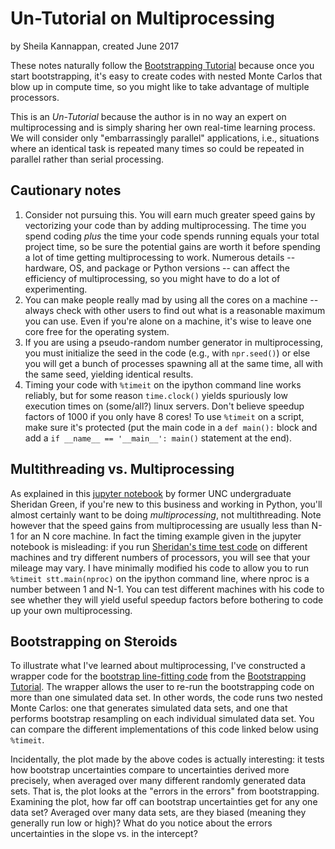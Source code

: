 # Un-Tutorial on Multiprocessing
by Sheila Kannappan, created June 2017

These notes naturally follow the [Bootstrapping Tutorial](https://github.com/capprogram/2017bootcamp-general/blob/master/bootstrap.md) because once you start bootstrapping, it's easy to create codes with nested Monte Carlos that blow up in compute time, so you might like to take advantage of multiple processors.

This is an _Un-Tutorial_ because the author is in no way an expert on multiprocessing and is simply sharing her own real-time learning process. We will consider only "embarrassingly parallel" applications, i.e., situations where an identical task is repeated many times so could be repeated in parallel rather than serial processing.

## Cautionary notes

1) Consider not pursuing this. You will earn much greater speed gains by vectorizing your code than by adding multiprocessing. The time you spend coding _plus_ the time your code spends running equals your total project time, so be sure the potential gains are worth it before spending a lot of time getting multiprocessing to work. Numerous details -- hardware, OS, and package or Python versions -- can affect the efficiency of multiprocessing, so you might have to do a lot of experimenting.     
2) You can make people really mad by using all the cores on a machine -- always check with other users to find out what is a reasonable maximum you can use. Even if you're alone on a machine, it's wise to leave one core free for the operating system.    
3) If you are using a pseudo-random number generator in multiprocessing, you must initialize the seed in the code (e.g., with `npr.seed()`) or else you will get a bunch of processes spawning all at the same time, all with the same seed, yielding identical results.
4) Timing your code with `%timeit` on the ipython command line works reliably, but for some reason `time.clock()` yields spuriously low execution times on (some/all?) linux servers. Don't believe speedup factors of 1000 if you only have 8 cores! To use `%timeit` on a script, make sure it's protected (put the main code in a `def main():` block and add a `if __name__ == '__main__': main()` statement at the end). 

## Multithreading vs. Multiprocessing
As explained in this [jupyter notebook](https://github.com/galastrostats/general/blob/master/PythonMultiprocessing.ipynb) by former UNC undergraduate Sheridan Green, if you're new to this business and working in Python, you'll almost certainly want to be doing _multiprocessing_, not multithreading. Note however that the speed gains from multiprocessing are usually less than N-1 for an N core machine. In fact the timing example given in the jupyter notebook is misleading: if you run [Sheridan's time test code](https://github.com/capprogram/2017bootcamp-general/blob/master/stt.py) on different machines and try different numbers of processors, you will see that your mileage may vary. I have minimally modified his code to allow you to run `%timeit stt.main(nproc)` on the ipython command line, where nproc is a number between 1 and N-1. You can test different machines with his code to see whether they will yield useful speedup factors before bothering to code up your own multiprocessing.

## Bootstrapping on Steroids    
To illustrate what I've learned about multiprocessing, I've constructed a wrapper code for the [bootstrap line-fitting code](https://github.com/capprogram/2017bootcamp-general/blob/master/paramfit1_boot.py) from the [Bootstrapping Tutorial](https://github.com/capprogram/2017bootcamp-general/blob/master/bootstrap.md). The wrapper allows the user to re-run the bootstrapping code on more than one simulated data set. In other words, the code runs two nested Monte Carlos: one that generates simulated data sets, and one that performs bootstrap resampling on each individual simulated data set. You can compare the different implementations of this code linked below using `%timeit`.



Incidentally, the plot made by the above codes is actually interesting: it tests how bootstrap uncertainties compare to uncertainties derived more precisely, when averaged over many different randomly generated data sets. That is, the plot looks at the "errors in the errors" from bootstrapping. Examining the plot, how far off can bootstrap uncertainties get for any one data set? Averaged over many data sets, are they biased (meaning they generally run low or high)? What do you notice about the errors uncertainties in the slope vs. in the intercept?
